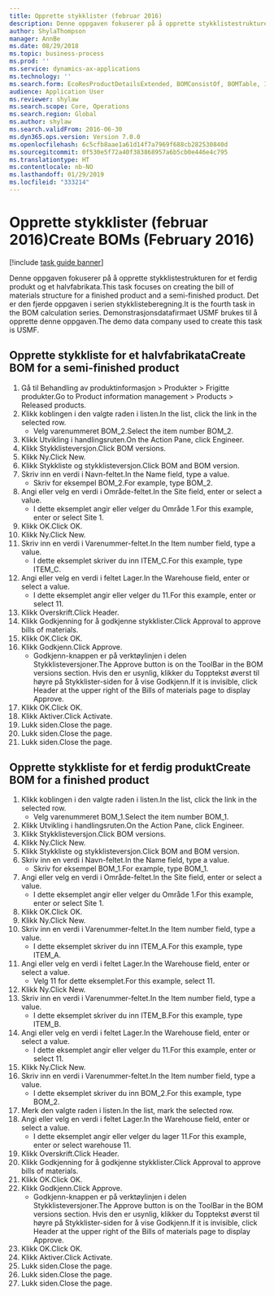 ```yaml
---
title: Opprette stykklister (februar 2016)
description: Denne oppgaven fokuserer på å opprette stykklistestrukturen for et ferdig produkt og et halvfabrikata.
author: ShylaThompson
manager: AnnBe
ms.date: 08/29/2018
ms.topic: business-process
ms.prod: ''
ms.service: dynamics-ax-applications
ms.technology: ''
ms.search.form: EcoResProductDetailsExtended, BOMConsistOf, BOMTable, InventLocationIdLookup
audience: Application User
ms.reviewer: shylaw
ms.search.scope: Core, Operations
ms.search.region: Global
ms.author: shylaw
ms.search.validFrom: 2016-06-30
ms.dyn365.ops.version: Version 7.0.0
ms.openlocfilehash: 6c5cfb8aae1a61d14f7a7969f688cb282530840d
ms.sourcegitcommit: 0f530e5f72a40f383868957a6b5cb0e446e4c795
ms.translationtype: HT
ms.contentlocale: nb-NO
ms.lasthandoff: 01/29/2019
ms.locfileid: "333214"
---
```

# <a name="create-boms-february-2016"></a><span data-ttu-id="37e1e-103">Opprette stykklister (februar 2016)</span><span class="sxs-lookup"><span data-stu-id="37e1e-103">Create BOMs (February 2016)</span></span>

[!include [task guide banner](../../includes/task-guide-banner.md)]

<span data-ttu-id="37e1e-104">Denne oppgaven fokuserer på å opprette stykklistestrukturen for et ferdig produkt og et halvfabrikata.</span><span class="sxs-lookup"><span data-stu-id="37e1e-104">This task focuses on creating the bill of materials structure for a finished product and a semi-finished product.</span></span> <span data-ttu-id="37e1e-105">Det er den fjerde oppgaven i serien stykklisteberegning.</span><span class="sxs-lookup"><span data-stu-id="37e1e-105">It is the fourth task in the BOM calculation series.</span></span> <span data-ttu-id="37e1e-106">Demonstrasjonsdatafirmaet USMF brukes til å opprette denne oppgaven.</span><span class="sxs-lookup"><span data-stu-id="37e1e-106">The demo data company used to create this task is USMF.</span></span>


## <a name="create-bom-for-a-semi-finished-product"></a><span data-ttu-id="37e1e-107">Opprette stykkliste for et halvfabrikata</span><span class="sxs-lookup"><span data-stu-id="37e1e-107">Create BOM for a semi-finished product</span></span>
1. <span data-ttu-id="37e1e-108">Gå til Behandling av produktinformasjon > Produkter > Frigitte produkter.</span><span class="sxs-lookup"><span data-stu-id="37e1e-108">Go to Product information management > Products > Released products.</span></span>
2. <span data-ttu-id="37e1e-109">Klikk koblingen i den valgte raden i listen.</span><span class="sxs-lookup"><span data-stu-id="37e1e-109">In the list, click the link in the selected row.</span></span>
    * <span data-ttu-id="37e1e-110">Velg varenummeret BOM_2.</span><span class="sxs-lookup"><span data-stu-id="37e1e-110">Select the item number BOM_2.</span></span>  
3. <span data-ttu-id="37e1e-111">Klikk Utvikling i handlingsruten.</span><span class="sxs-lookup"><span data-stu-id="37e1e-111">On the Action Pane, click Engineer.</span></span>
4. <span data-ttu-id="37e1e-112">Klikk Stykklisteversjon.</span><span class="sxs-lookup"><span data-stu-id="37e1e-112">Click BOM versions.</span></span>
5. <span data-ttu-id="37e1e-113">Klikk Ny.</span><span class="sxs-lookup"><span data-stu-id="37e1e-113">Click New.</span></span>
6. <span data-ttu-id="37e1e-114">Klikk Stykkliste og stykklisteversjon.</span><span class="sxs-lookup"><span data-stu-id="37e1e-114">Click BOM and BOM version.</span></span>
7. <span data-ttu-id="37e1e-115">Skriv inn en verdi i Navn-feltet.</span><span class="sxs-lookup"><span data-stu-id="37e1e-115">In the Name field, type a value.</span></span>
    * <span data-ttu-id="37e1e-116">Skriv for eksempel BOM_2.</span><span class="sxs-lookup"><span data-stu-id="37e1e-116">For example, type BOM_2.</span></span>  
8. <span data-ttu-id="37e1e-117">Angi eller velg en verdi i Område-feltet.</span><span class="sxs-lookup"><span data-stu-id="37e1e-117">In the Site field, enter or select a value.</span></span>
    * <span data-ttu-id="37e1e-118">I dette eksemplet angir eller velger du Område 1.</span><span class="sxs-lookup"><span data-stu-id="37e1e-118">For this example, enter or select Site 1.</span></span>  
9. <span data-ttu-id="37e1e-119">Klikk OK.</span><span class="sxs-lookup"><span data-stu-id="37e1e-119">Click OK.</span></span>
10. <span data-ttu-id="37e1e-120">Klikk Ny.</span><span class="sxs-lookup"><span data-stu-id="37e1e-120">Click New.</span></span>
11. <span data-ttu-id="37e1e-121">Skriv inn en verdi i Varenummer-feltet.</span><span class="sxs-lookup"><span data-stu-id="37e1e-121">In the Item number field, type a value.</span></span>
    * <span data-ttu-id="37e1e-122">I dette eksemplet skriver du inn ITEM_C.</span><span class="sxs-lookup"><span data-stu-id="37e1e-122">For this example, type ITEM_C.</span></span>  
12. <span data-ttu-id="37e1e-123">Angi eller velg en verdi i feltet Lager.</span><span class="sxs-lookup"><span data-stu-id="37e1e-123">In the Warehouse field, enter or select a value.</span></span>
    * <span data-ttu-id="37e1e-124">I dette eksemplet angir eller velger du 11.</span><span class="sxs-lookup"><span data-stu-id="37e1e-124">For this example, enter or select 11.</span></span>  
13. <span data-ttu-id="37e1e-125">Klikk Overskrift.</span><span class="sxs-lookup"><span data-stu-id="37e1e-125">Click Header.</span></span>
14. <span data-ttu-id="37e1e-126">Klikk Godkjenning for å godkjenne stykklister.</span><span class="sxs-lookup"><span data-stu-id="37e1e-126">Click Approval to approve bills of materials.</span></span>
15. <span data-ttu-id="37e1e-127">Klikk OK.</span><span class="sxs-lookup"><span data-stu-id="37e1e-127">Click OK.</span></span>
16. <span data-ttu-id="37e1e-128">Klikk Godkjenn.</span><span class="sxs-lookup"><span data-stu-id="37e1e-128">Click Approve.</span></span>
    * <span data-ttu-id="37e1e-129">Godkjenn-knappen er på verktøylinjen i delen Stykklisteversjoner.</span><span class="sxs-lookup"><span data-stu-id="37e1e-129">The Approve button is on the ToolBar in the  BOM versions section.</span></span> <span data-ttu-id="37e1e-130">Hvis den er usynlig, klikker du Topptekst øverst til høyre på Stykklister-siden for å vise Godkjenn.</span><span class="sxs-lookup"><span data-stu-id="37e1e-130">If it is invisible, click Header at the upper right of the Bills of materials page to display Approve.</span></span>  
17. <span data-ttu-id="37e1e-131">Klikk OK.</span><span class="sxs-lookup"><span data-stu-id="37e1e-131">Click OK.</span></span>
18. <span data-ttu-id="37e1e-132">Klikk Aktiver.</span><span class="sxs-lookup"><span data-stu-id="37e1e-132">Click Activate.</span></span>
19. <span data-ttu-id="37e1e-133">Lukk siden.</span><span class="sxs-lookup"><span data-stu-id="37e1e-133">Close the page.</span></span>
20. <span data-ttu-id="37e1e-134">Lukk siden.</span><span class="sxs-lookup"><span data-stu-id="37e1e-134">Close the page.</span></span>
21. <span data-ttu-id="37e1e-135">Lukk siden.</span><span class="sxs-lookup"><span data-stu-id="37e1e-135">Close the page.</span></span>

## <a name="create-bom-for-a-finished-product"></a><span data-ttu-id="37e1e-136">Opprette stykkliste for et ferdig produkt</span><span class="sxs-lookup"><span data-stu-id="37e1e-136">Create BOM for a finished product</span></span>
1. <span data-ttu-id="37e1e-137">Klikk koblingen i den valgte raden i listen.</span><span class="sxs-lookup"><span data-stu-id="37e1e-137">In the list, click the link in the selected row.</span></span>
    * <span data-ttu-id="37e1e-138">Velg varenummeret BOM_1.</span><span class="sxs-lookup"><span data-stu-id="37e1e-138">Select the item number BOM_1.</span></span>  
2. <span data-ttu-id="37e1e-139">Klikk Utvikling i handlingsruten.</span><span class="sxs-lookup"><span data-stu-id="37e1e-139">On the Action Pane, click Engineer.</span></span>
3. <span data-ttu-id="37e1e-140">Klikk Stykklisteversjon.</span><span class="sxs-lookup"><span data-stu-id="37e1e-140">Click BOM versions.</span></span>
4. <span data-ttu-id="37e1e-141">Klikk Ny.</span><span class="sxs-lookup"><span data-stu-id="37e1e-141">Click New.</span></span>
5. <span data-ttu-id="37e1e-142">Klikk Stykkliste og stykklisteversjon.</span><span class="sxs-lookup"><span data-stu-id="37e1e-142">Click BOM and BOM version.</span></span>
6. <span data-ttu-id="37e1e-143">Skriv inn en verdi i Navn-feltet.</span><span class="sxs-lookup"><span data-stu-id="37e1e-143">In the Name field, type a value.</span></span>
    * <span data-ttu-id="37e1e-144">Skriv for eksempel BOM_1.</span><span class="sxs-lookup"><span data-stu-id="37e1e-144">For example, type BOM_1.</span></span>  
7. <span data-ttu-id="37e1e-145">Angi eller velg en verdi i Område-feltet.</span><span class="sxs-lookup"><span data-stu-id="37e1e-145">In the Site field, enter or select a value.</span></span>
    * <span data-ttu-id="37e1e-146">I dette eksemplet angir eller velger du Område 1.</span><span class="sxs-lookup"><span data-stu-id="37e1e-146">For this example, enter or select Site 1.</span></span>  
8. <span data-ttu-id="37e1e-147">Klikk OK.</span><span class="sxs-lookup"><span data-stu-id="37e1e-147">Click OK.</span></span>
9. <span data-ttu-id="37e1e-148">Klikk Ny.</span><span class="sxs-lookup"><span data-stu-id="37e1e-148">Click New.</span></span>
10. <span data-ttu-id="37e1e-149">Skriv inn en verdi i Varenummer-feltet.</span><span class="sxs-lookup"><span data-stu-id="37e1e-149">In the Item number field, type a value.</span></span>
    * <span data-ttu-id="37e1e-150">I dette eksemplet skriver du inn ITEM_A.</span><span class="sxs-lookup"><span data-stu-id="37e1e-150">For this example, type ITEM_A.</span></span>  
11. <span data-ttu-id="37e1e-151">Angi eller velg en verdi i feltet Lager.</span><span class="sxs-lookup"><span data-stu-id="37e1e-151">In the Warehouse field, enter or select a value.</span></span>
    * <span data-ttu-id="37e1e-152">Velg 11 for dette eksemplet.</span><span class="sxs-lookup"><span data-stu-id="37e1e-152">For this example, select 11.</span></span>  
12. <span data-ttu-id="37e1e-153">Klikk Ny.</span><span class="sxs-lookup"><span data-stu-id="37e1e-153">Click New.</span></span>
13. <span data-ttu-id="37e1e-154">Skriv inn en verdi i Varenummer-feltet.</span><span class="sxs-lookup"><span data-stu-id="37e1e-154">In the Item number field, type a value.</span></span>
    * <span data-ttu-id="37e1e-155">I dette eksemplet skriver du inn ITEM_B.</span><span class="sxs-lookup"><span data-stu-id="37e1e-155">For this example, type ITEM_B.</span></span>  
14. <span data-ttu-id="37e1e-156">Angi eller velg en verdi i feltet Lager.</span><span class="sxs-lookup"><span data-stu-id="37e1e-156">In the Warehouse field, enter or select a value.</span></span>
    * <span data-ttu-id="37e1e-157">I dette eksemplet angir eller velger du 11.</span><span class="sxs-lookup"><span data-stu-id="37e1e-157">For this example, enter or select 11.</span></span>  
15. <span data-ttu-id="37e1e-158">Klikk Ny.</span><span class="sxs-lookup"><span data-stu-id="37e1e-158">Click New.</span></span>
16. <span data-ttu-id="37e1e-159">Skriv inn en verdi i Varenummer-feltet.</span><span class="sxs-lookup"><span data-stu-id="37e1e-159">In the Item number field, type a value.</span></span>
    * <span data-ttu-id="37e1e-160">I dette eksemplet skriver du inn BOM_2.</span><span class="sxs-lookup"><span data-stu-id="37e1e-160">For this example, type BOM_2.</span></span>  
17. <span data-ttu-id="37e1e-161">Merk den valgte raden i listen.</span><span class="sxs-lookup"><span data-stu-id="37e1e-161">In the list, mark the selected row.</span></span>
18. <span data-ttu-id="37e1e-162">Angi eller velg en verdi i feltet Lager.</span><span class="sxs-lookup"><span data-stu-id="37e1e-162">In the Warehouse field, enter or select a value.</span></span>
    * <span data-ttu-id="37e1e-163">I dette eksemplet angir eller velger du lager 11.</span><span class="sxs-lookup"><span data-stu-id="37e1e-163">For this example, enter or select warehouse 11.</span></span>  
19. <span data-ttu-id="37e1e-164">Klikk Overskrift.</span><span class="sxs-lookup"><span data-stu-id="37e1e-164">Click Header.</span></span>
20. <span data-ttu-id="37e1e-165">Klikk Godkjenning for å godkjenne stykklister.</span><span class="sxs-lookup"><span data-stu-id="37e1e-165">Click Approval to approve bills of materials.</span></span>
21. <span data-ttu-id="37e1e-166">Klikk OK.</span><span class="sxs-lookup"><span data-stu-id="37e1e-166">Click OK.</span></span>
22. <span data-ttu-id="37e1e-167">Klikk Godkjenn.</span><span class="sxs-lookup"><span data-stu-id="37e1e-167">Click Approve.</span></span>
    * <span data-ttu-id="37e1e-168">Godkjenn-knappen er på verktøylinjen i delen Stykklisteversjoner.</span><span class="sxs-lookup"><span data-stu-id="37e1e-168">The Approve button is on the ToolBar in the  BOM versions section.</span></span> <span data-ttu-id="37e1e-169">Hvis den er usynlig, klikker du Topptekst øverst til høyre på Stykklister-siden for å vise Godkjenn.</span><span class="sxs-lookup"><span data-stu-id="37e1e-169">If it is invisible, click Header at the upper right of the Bills of materials page to display Approve.</span></span>  
23. <span data-ttu-id="37e1e-170">Klikk OK.</span><span class="sxs-lookup"><span data-stu-id="37e1e-170">Click OK.</span></span>
24. <span data-ttu-id="37e1e-171">Klikk Aktiver.</span><span class="sxs-lookup"><span data-stu-id="37e1e-171">Click Activate.</span></span>
25. <span data-ttu-id="37e1e-172">Lukk siden.</span><span class="sxs-lookup"><span data-stu-id="37e1e-172">Close the page.</span></span>
26. <span data-ttu-id="37e1e-173">Lukk siden.</span><span class="sxs-lookup"><span data-stu-id="37e1e-173">Close the page.</span></span>
27. <span data-ttu-id="37e1e-174">Lukk siden.</span><span class="sxs-lookup"><span data-stu-id="37e1e-174">Close the page.</span></span>

